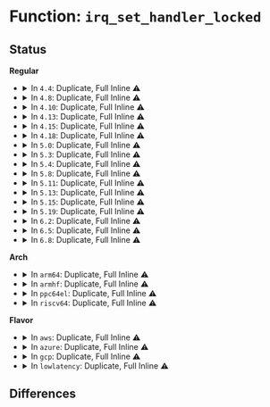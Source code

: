# Function: <code>irq_set_handler_locked</code>

## Status
<b>Regular</b>
<ul>
<li>
<details>
<summary>In <code>4.4</code>: Duplicate, Full Inline ⚠️</summary>

**Collision:** Static Duplication

**Inline:** Full

**Transformation:** False

**Instances:**

```
In drivers/pinctrl/pinctrl-amd.c (ffffffff81421eb5)
Location: include/linux/irqdesc.h:183
Inline: True
Inline callers:
  - drivers/pinctrl/pinctrl-amd.c:amd_gpio_irq_set_type
  - drivers/pinctrl/pinctrl-amd.c:amd_gpio_irq_set_type
  - drivers/pinctrl/pinctrl-amd.c:amd_gpio_irq_set_type
  - drivers/pinctrl/pinctrl-amd.c:amd_gpio_irq_set_type
  - drivers/pinctrl/pinctrl-amd.c:amd_gpio_irq_set_type
```
```
In drivers/pinctrl/intel/pinctrl-baytrail.c (ffffffff81423047)
Location: include/linux/irqdesc.h:183
Inline: True
Inline callers:
  - drivers/pinctrl/intel/pinctrl-baytrail.c:byt_irq_type
  - drivers/pinctrl/intel/pinctrl-baytrail.c:byt_irq_type
```
</details>
</li>
<li>
<details>
<summary>In <code>4.8</code>: Duplicate, Full Inline ⚠️</summary>

**Collision:** Static Duplication

**Inline:** Full

**Transformation:** False

**Instances:**

```
In drivers/pinctrl/pinctrl-amd.c (ffffffff8146a1b6)
Location: include/linux/irqdesc.h:190
Inline: True
Inline callers:
  - drivers/pinctrl/pinctrl-amd.c:amd_gpio_irq_set_type
  - drivers/pinctrl/pinctrl-amd.c:amd_gpio_irq_set_type
  - drivers/pinctrl/pinctrl-amd.c:amd_gpio_irq_set_type
  - drivers/pinctrl/pinctrl-amd.c:amd_gpio_irq_set_type
  - drivers/pinctrl/pinctrl-amd.c:amd_gpio_irq_set_type
```
```
In drivers/pinctrl/intel/pinctrl-baytrail.c (ffffffff8146bdcb)
Location: include/linux/irqdesc.h:190
Inline: True
Inline callers:
  - drivers/pinctrl/intel/pinctrl-baytrail.c:byt_irq_type
  - drivers/pinctrl/intel/pinctrl-baytrail.c:byt_irq_type
```
</details>
</li>
<li>
<details>
<summary>In <code>4.10</code>: Duplicate, Full Inline ⚠️</summary>

**Collision:** Static Duplication

**Inline:** Full

**Transformation:** False

**Instances:**

```
In drivers/pinctrl/pinctrl-amd.c (ffffffff81489afd)
Location: include/linux/irqdesc.h:193
Inline: True
Inline callers:
  - drivers/pinctrl/pinctrl-amd.c:amd_gpio_irq_set_type
  - drivers/pinctrl/pinctrl-amd.c:amd_gpio_irq_set_type
  - drivers/pinctrl/pinctrl-amd.c:amd_gpio_irq_set_type
  - drivers/pinctrl/pinctrl-amd.c:amd_gpio_irq_set_type
  - drivers/pinctrl/pinctrl-amd.c:amd_gpio_irq_set_type
```
```
In drivers/pinctrl/intel/pinctrl-baytrail.c (ffffffff8148c19b)
Location: include/linux/irqdesc.h:193
Inline: True
Inline callers:
  - drivers/pinctrl/intel/pinctrl-baytrail.c:byt_irq_type
  - drivers/pinctrl/intel/pinctrl-baytrail.c:byt_irq_type
```
```
In drivers/pinctrl/intel/pinctrl-cherryview.c (ffffffff8148e2f9)
Location: include/linux/irqdesc.h:193
Inline: True
Inline callers:
  - drivers/pinctrl/intel/pinctrl-cherryview.c:chv_gpio_irq_type
  - drivers/pinctrl/intel/pinctrl-cherryview.c:chv_gpio_irq_type
  - drivers/pinctrl/intel/pinctrl-cherryview.c:chv_gpio_irq_startup
```
</details>
</li>
<li>
<details>
<summary>In <code>4.13</code>: Duplicate, Full Inline ⚠️</summary>

**Collision:** Static Duplication

**Inline:** Full

**Transformation:** False

**Instances:**

```
In drivers/pinctrl/pinctrl-amd.c (ffffffff8149330b)
Location: include/linux/irqdesc.h:200
Inline: True
Inline callers:
  - drivers/pinctrl/pinctrl-amd.c:amd_gpio_irq_set_type
  - drivers/pinctrl/pinctrl-amd.c:amd_gpio_irq_set_type
  - drivers/pinctrl/pinctrl-amd.c:amd_gpio_irq_set_type
  - drivers/pinctrl/pinctrl-amd.c:amd_gpio_irq_set_type
  - drivers/pinctrl/pinctrl-amd.c:amd_gpio_irq_set_type
```
```
In drivers/pinctrl/intel/pinctrl-baytrail.c (ffffffff81495d96)
Location: include/linux/irqdesc.h:200
Inline: True
Inline callers:
  - drivers/pinctrl/intel/pinctrl-baytrail.c:byt_irq_type
  - drivers/pinctrl/intel/pinctrl-baytrail.c:byt_irq_type
```
```
In drivers/pinctrl/intel/pinctrl-cherryview.c (ffffffff81498077)
Location: include/linux/irqdesc.h:200
Inline: True
Inline callers:
  - drivers/pinctrl/intel/pinctrl-cherryview.c:chv_gpio_irq_type
  - drivers/pinctrl/intel/pinctrl-cherryview.c:chv_gpio_irq_type
  - drivers/pinctrl/intel/pinctrl-cherryview.c:chv_gpio_irq_startup
```
</details>
</li>
<li>
<details>
<summary>In <code>4.15</code>: Duplicate, Full Inline ⚠️</summary>

**Collision:** Static Duplication

**Inline:** Full

**Transformation:** False

**Instances:**

```
In drivers/pinctrl/pinctrl-amd.c (ffffffff814cf591)
Location: include/linux/irqdesc.h:202
Inline: True
Inline callers:
  - drivers/pinctrl/pinctrl-amd.c:amd_gpio_irq_set_type
  - drivers/pinctrl/pinctrl-amd.c:amd_gpio_irq_set_type
  - drivers/pinctrl/pinctrl-amd.c:amd_gpio_irq_set_type
  - drivers/pinctrl/pinctrl-amd.c:amd_gpio_irq_set_type
  - drivers/pinctrl/pinctrl-amd.c:amd_gpio_irq_set_type
```
```
In drivers/pinctrl/intel/pinctrl-baytrail.c (ffffffff814d209d)
Location: include/linux/irqdesc.h:202
Inline: True
Inline callers:
  - drivers/pinctrl/intel/pinctrl-baytrail.c:byt_irq_type
  - drivers/pinctrl/intel/pinctrl-baytrail.c:byt_irq_type
```
```
In drivers/pinctrl/intel/pinctrl-cherryview.c (ffffffff814d42e7)
Location: include/linux/irqdesc.h:202
Inline: True
Inline callers:
  - drivers/pinctrl/intel/pinctrl-cherryview.c:chv_gpio_irq_type
  - drivers/pinctrl/intel/pinctrl-cherryview.c:chv_gpio_irq_type
  - drivers/pinctrl/intel/pinctrl-cherryview.c:chv_gpio_irq_startup
```
```
In drivers/pinctrl/intel/pinctrl-intel.c (ffffffff814d5ea1)
Location: include/linux/irqdesc.h:202
Inline: True
Inline callers:
  - drivers/pinctrl/intel/pinctrl-intel.c:intel_gpio_irq_type
  - drivers/pinctrl/intel/pinctrl-intel.c:intel_gpio_irq_type
```
</details>
</li>
<li>
<details>
<summary>In <code>4.18</code>: Duplicate, Full Inline ⚠️</summary>

**Collision:** Static Duplication

**Inline:** Full

**Transformation:** False

**Instances:**

```
In drivers/pinctrl/pinctrl-amd.c (ffffffff815007b8)
Location: include/linux/irqdesc.h:197
Inline: True
Inline callers:
  - drivers/pinctrl/pinctrl-amd.c:amd_gpio_irq_set_type
  - drivers/pinctrl/pinctrl-amd.c:amd_gpio_irq_set_type
  - drivers/pinctrl/pinctrl-amd.c:amd_gpio_irq_set_type
  - drivers/pinctrl/pinctrl-amd.c:amd_gpio_irq_set_type
  - drivers/pinctrl/pinctrl-amd.c:amd_gpio_irq_set_type
```
```
In drivers/pinctrl/intel/pinctrl-baytrail.c (ffffffff8150309d)
Location: include/linux/irqdesc.h:197
Inline: True
Inline callers:
  - drivers/pinctrl/intel/pinctrl-baytrail.c:byt_irq_type
  - drivers/pinctrl/intel/pinctrl-baytrail.c:byt_irq_type
```
```
In drivers/pinctrl/intel/pinctrl-cherryview.c (ffffffff81505303)
Location: include/linux/irqdesc.h:197
Inline: True
Inline callers:
  - drivers/pinctrl/intel/pinctrl-cherryview.c:chv_gpio_irq_type
  - drivers/pinctrl/intel/pinctrl-cherryview.c:chv_gpio_irq_type
  - drivers/pinctrl/intel/pinctrl-cherryview.c:chv_gpio_irq_startup
```
</details>
</li>
<li>
<details>
<summary>In <code>5.0</code>: Duplicate, Full Inline ⚠️</summary>

**Collision:** Static Duplication

**Inline:** Full

**Transformation:** False

**Instances:**

```
In drivers/pinctrl/pinctrl-amd.c (ffffffff815151ed)
Location: include/linux/irqdesc.h:197
Inline: True
Inline callers:
  - drivers/pinctrl/pinctrl-amd.c:amd_gpio_irq_set_type
  - drivers/pinctrl/pinctrl-amd.c:amd_gpio_irq_set_type
  - drivers/pinctrl/pinctrl-amd.c:amd_gpio_irq_set_type
  - drivers/pinctrl/pinctrl-amd.c:amd_gpio_irq_set_type
  - drivers/pinctrl/pinctrl-amd.c:amd_gpio_irq_set_type
```
```
In drivers/pinctrl/intel/pinctrl-baytrail.c (ffffffff8151799d)
Location: include/linux/irqdesc.h:197
Inline: True
Inline callers:
  - drivers/pinctrl/intel/pinctrl-baytrail.c:byt_irq_type
  - drivers/pinctrl/intel/pinctrl-baytrail.c:byt_irq_type
```
```
In drivers/pinctrl/intel/pinctrl-cherryview.c (ffffffff81519bf3)
Location: include/linux/irqdesc.h:197
Inline: True
Inline callers:
  - drivers/pinctrl/intel/pinctrl-cherryview.c:chv_gpio_irq_type
  - drivers/pinctrl/intel/pinctrl-cherryview.c:chv_gpio_irq_type
  - drivers/pinctrl/intel/pinctrl-cherryview.c:chv_gpio_irq_startup
```
</details>
</li>
<li>
<details>
<summary>In <code>5.3</code>: Duplicate, Full Inline ⚠️</summary>

**Collision:** Static Duplication

**Inline:** Full

**Transformation:** False

**Instances:**

```
In drivers/pinctrl/pinctrl-amd.c (ffffffff815433a7)
Location: include/linux/irqdesc.h:204
Inline: True
Inline callers:
  - drivers/pinctrl/pinctrl-amd.c:amd_gpio_irq_set_type
  - drivers/pinctrl/pinctrl-amd.c:amd_gpio_irq_set_type
  - drivers/pinctrl/pinctrl-amd.c:amd_gpio_irq_set_type
  - drivers/pinctrl/pinctrl-amd.c:amd_gpio_irq_set_type
  - drivers/pinctrl/pinctrl-amd.c:amd_gpio_irq_set_type
```
```
In drivers/pinctrl/intel/pinctrl-baytrail.c (ffffffff81545b9d)
Location: include/linux/irqdesc.h:204
Inline: True
Inline callers:
  - drivers/pinctrl/intel/pinctrl-baytrail.c:byt_irq_type
  - drivers/pinctrl/intel/pinctrl-baytrail.c:byt_irq_type
```
```
In drivers/pinctrl/intel/pinctrl-cherryview.c (ffffffff81547d41)
Location: include/linux/irqdesc.h:204
Inline: True
Inline callers:
  - drivers/pinctrl/intel/pinctrl-cherryview.c:chv_gpio_irq_type
  - drivers/pinctrl/intel/pinctrl-cherryview.c:chv_gpio_irq_type
  - drivers/pinctrl/intel/pinctrl-cherryview.c:chv_gpio_irq_startup
```
</details>
</li>
<li>
<details>
<summary>In <code>5.4</code>: Duplicate, Full Inline ⚠️</summary>

**Collision:** Static Duplication

**Inline:** Full

**Transformation:** False

**Instances:**

```
In drivers/pinctrl/pinctrl-amd.c (ffffffff815642b7)
Location: include/linux/irqdesc.h:204
Inline: True
Inline callers:
  - drivers/pinctrl/pinctrl-amd.c:amd_gpio_irq_set_type
  - drivers/pinctrl/pinctrl-amd.c:amd_gpio_irq_set_type
  - drivers/pinctrl/pinctrl-amd.c:amd_gpio_irq_set_type
  - drivers/pinctrl/pinctrl-amd.c:amd_gpio_irq_set_type
  - drivers/pinctrl/pinctrl-amd.c:amd_gpio_irq_set_type
```
```
In drivers/pinctrl/intel/pinctrl-baytrail.c (ffffffff81566abb)
Location: include/linux/irqdesc.h:204
Inline: True
Inline callers:
  - drivers/pinctrl/intel/pinctrl-baytrail.c:byt_irq_type
  - drivers/pinctrl/intel/pinctrl-baytrail.c:byt_irq_type
```
```
In drivers/pinctrl/intel/pinctrl-cherryview.c (ffffffff81568c61)
Location: include/linux/irqdesc.h:204
Inline: True
Inline callers:
  - drivers/pinctrl/intel/pinctrl-cherryview.c:chv_gpio_irq_type
  - drivers/pinctrl/intel/pinctrl-cherryview.c:chv_gpio_irq_type
  - drivers/pinctrl/intel/pinctrl-cherryview.c:chv_gpio_irq_startup
```
```
In drivers/gpio/gpio-lynxpoint.c (ffffffff81574458)
Location: include/linux/irqdesc.h:204
Inline: True
Inline callers:
  - drivers/gpio/gpio-lynxpoint.c:lp_irq_type
  - drivers/gpio/gpio-lynxpoint.c:lp_irq_type
```
</details>
</li>
<li>
<details>
<summary>In <code>5.8</code>: Duplicate, Full Inline ⚠️</summary>

**Collision:** Static Duplication

**Inline:** Full

**Transformation:** False

**Instances:**

```
In drivers/pinctrl/pinctrl-amd.c (ffffffff816067e5)
Location: include/linux/irqdesc.h:204
Inline: True
Inline callers:
  - drivers/pinctrl/pinctrl-amd.c:amd_gpio_irq_set_type
  - drivers/pinctrl/pinctrl-amd.c:amd_gpio_irq_set_type
  - drivers/pinctrl/pinctrl-amd.c:amd_gpio_irq_set_type
  - drivers/pinctrl/pinctrl-amd.c:amd_gpio_irq_set_type
  - drivers/pinctrl/pinctrl-amd.c:amd_gpio_irq_set_type
```
```
In drivers/pinctrl/intel/pinctrl-baytrail.c (ffffffff81608ed6)
Location: include/linux/irqdesc.h:204
Inline: True
Inline callers:
  - drivers/pinctrl/intel/pinctrl-baytrail.c:byt_irq_type
  - drivers/pinctrl/intel/pinctrl-baytrail.c:byt_irq_type
```
```
In drivers/pinctrl/intel/pinctrl-cherryview.c (ffffffff8160c1a1)
Location: include/linux/irqdesc.h:204
Inline: True
Inline callers:
  - drivers/pinctrl/intel/pinctrl-cherryview.c:chv_gpio_irq_type
  - drivers/pinctrl/intel/pinctrl-cherryview.c:chv_gpio_irq_type
  - drivers/pinctrl/intel/pinctrl-cherryview.c:chv_gpio_irq_startup
```
</details>
</li>
<li>
<details>
<summary>In <code>5.11</code>: Duplicate, Full Inline ⚠️</summary>

**Collision:** Static Duplication

**Inline:** Full

**Transformation:** False

**Instances:**

```
In drivers/pinctrl/pinctrl-amd.c (ffffffff8162aad2)
Location: include/linux/irqdesc.h:201
Inline: True
Inline callers:
  - drivers/pinctrl/pinctrl-amd.c:amd_gpio_irq_set_type
  - drivers/pinctrl/pinctrl-amd.c:amd_gpio_irq_set_type
  - drivers/pinctrl/pinctrl-amd.c:amd_gpio_irq_set_type
  - drivers/pinctrl/pinctrl-amd.c:amd_gpio_irq_set_type
  - drivers/pinctrl/pinctrl-amd.c:amd_gpio_irq_set_type
```
```
In drivers/pinctrl/intel/pinctrl-baytrail.c (ffffffff8162d5e6)
Location: include/linux/irqdesc.h:201
Inline: True
Inline callers:
  - drivers/pinctrl/intel/pinctrl-baytrail.c:byt_irq_type
  - drivers/pinctrl/intel/pinctrl-baytrail.c:byt_irq_type
```
```
In drivers/pinctrl/intel/pinctrl-cherryview.c (ffffffff816309e8)
Location: include/linux/irqdesc.h:201
Inline: True
Inline callers:
  - drivers/pinctrl/intel/pinctrl-cherryview.c:chv_gpio_irq_type
  - drivers/pinctrl/intel/pinctrl-cherryview.c:chv_gpio_irq_type
  - drivers/pinctrl/intel/pinctrl-cherryview.c:chv_gpio_irq_startup
```
```
In drivers/pinctrl/intel/pinctrl-intel.c (ffffffff81632012)
Location: include/linux/irqdesc.h:201
Inline: True
Inline callers:
  - drivers/pinctrl/intel/pinctrl-intel.c:intel_gpio_irq_type
  - drivers/pinctrl/intel/pinctrl-intel.c:intel_gpio_irq_type
```
</details>
</li>
<li>
<details>
<summary>In <code>5.13</code>: Duplicate, Full Inline ⚠️</summary>

**Collision:** Static Duplication

**Inline:** Full

**Transformation:** False

**Instances:**

```
In drivers/pinctrl/pinctrl-amd.c (ffffffff8160e7b2)
Location: include/linux/irqdesc.h:201
Inline: True
Inline callers:
  - drivers/pinctrl/pinctrl-amd.c:amd_gpio_irq_set_type
  - drivers/pinctrl/pinctrl-amd.c:amd_gpio_irq_set_type
  - drivers/pinctrl/pinctrl-amd.c:amd_gpio_irq_set_type
  - drivers/pinctrl/pinctrl-amd.c:amd_gpio_irq_set_type
  - drivers/pinctrl/pinctrl-amd.c:amd_gpio_irq_set_type
```
```
In drivers/pinctrl/intel/pinctrl-baytrail.c (ffffffff81611256)
Location: include/linux/irqdesc.h:201
Inline: True
Inline callers:
  - drivers/pinctrl/intel/pinctrl-baytrail.c:byt_irq_type
  - drivers/pinctrl/intel/pinctrl-baytrail.c:byt_irq_type
```
```
In drivers/pinctrl/intel/pinctrl-cherryview.c (ffffffff81614688)
Location: include/linux/irqdesc.h:201
Inline: True
Inline callers:
  - drivers/pinctrl/intel/pinctrl-cherryview.c:chv_gpio_irq_type
  - drivers/pinctrl/intel/pinctrl-cherryview.c:chv_gpio_irq_type
  - drivers/pinctrl/intel/pinctrl-cherryview.c:chv_gpio_irq_startup
```
```
In drivers/pinctrl/intel/pinctrl-intel.c (ffffffff81615c22)
Location: include/linux/irqdesc.h:201
Inline: True
Inline callers:
  - drivers/pinctrl/intel/pinctrl-intel.c:intel_gpio_irq_type
  - drivers/pinctrl/intel/pinctrl-intel.c:intel_gpio_irq_type
```
</details>
</li>
<li>
<details>
<summary>In <code>5.15</code>: Duplicate, Full Inline ⚠️</summary>

**Collision:** Static Duplication

**Inline:** Full

**Transformation:** False

**Instances:**

```
In drivers/pinctrl/pinctrl-amd.c (ffffffff8167d652)
Location: include/linux/irqdesc.h:197
Inline: True
Inline callers:
  - drivers/pinctrl/pinctrl-amd.c:amd_gpio_irq_set_type
  - drivers/pinctrl/pinctrl-amd.c:amd_gpio_irq_set_type
  - drivers/pinctrl/pinctrl-amd.c:amd_gpio_irq_set_type
  - drivers/pinctrl/pinctrl-amd.c:amd_gpio_irq_set_type
  - drivers/pinctrl/pinctrl-amd.c:amd_gpio_irq_set_type
```
```
In drivers/pinctrl/intel/pinctrl-baytrail.c (ffffffff81680506)
Location: include/linux/irqdesc.h:197
Inline: True
Inline callers:
  - drivers/pinctrl/intel/pinctrl-baytrail.c:byt_irq_type
  - drivers/pinctrl/intel/pinctrl-baytrail.c:byt_irq_type
```
```
In drivers/pinctrl/intel/pinctrl-cherryview.c (ffffffff81683878)
Location: include/linux/irqdesc.h:197
Inline: True
Inline callers:
  - drivers/pinctrl/intel/pinctrl-cherryview.c:chv_gpio_irq_type
  - drivers/pinctrl/intel/pinctrl-cherryview.c:chv_gpio_irq_type
  - drivers/pinctrl/intel/pinctrl-cherryview.c:chv_gpio_irq_startup
```
```
In drivers/pinctrl/intel/pinctrl-intel.c (ffffffff81684ff7)
Location: include/linux/irqdesc.h:197
Inline: True
Inline callers:
  - drivers/pinctrl/intel/pinctrl-intel.c:intel_gpio_irq_type
  - drivers/pinctrl/intel/pinctrl-intel.c:intel_gpio_irq_type
```
</details>
</li>
<li>
<details>
<summary>In <code>5.19</code>: Duplicate, Full Inline ⚠️</summary>

**Collision:** Static Duplication

**Inline:** Full

**Transformation:** False

**Instances:**

```
In drivers/pinctrl/pinctrl-amd.c (ffffffff81799126)
Location: include/linux/irqdesc.h:191
Inline: True
Inline callers:
  - drivers/pinctrl/pinctrl-amd.c:amd_gpio_irq_set_type
  - drivers/pinctrl/pinctrl-amd.c:amd_gpio_irq_set_type
  - drivers/pinctrl/pinctrl-amd.c:amd_gpio_irq_set_type
  - drivers/pinctrl/pinctrl-amd.c:amd_gpio_irq_set_type
  - drivers/pinctrl/pinctrl-amd.c:amd_gpio_irq_set_type
```
```
In drivers/pinctrl/intel/pinctrl-baytrail.c (ffffffff8179c48e)
Location: include/linux/irqdesc.h:191
Inline: True
Inline callers:
  - drivers/pinctrl/intel/pinctrl-baytrail.c:byt_irq_type
  - drivers/pinctrl/intel/pinctrl-baytrail.c:byt_irq_type
```
```
In drivers/pinctrl/intel/pinctrl-cherryview.c (ffffffff8179fe3b)
Location: include/linux/irqdesc.h:191
Inline: True
Inline callers:
  - drivers/pinctrl/intel/pinctrl-cherryview.c:chv_gpio_irq_type
  - drivers/pinctrl/intel/pinctrl-cherryview.c:chv_gpio_irq_type
  - drivers/pinctrl/intel/pinctrl-cherryview.c:chv_gpio_irq_startup
```
```
In drivers/pinctrl/intel/pinctrl-intel.c (ffffffff817a17d7)
Location: include/linux/irqdesc.h:191
Inline: True
Inline callers:
  - drivers/pinctrl/intel/pinctrl-intel.c:intel_gpio_irq_type
  - drivers/pinctrl/intel/pinctrl-intel.c:intel_gpio_irq_type
```
</details>
</li>
<li>
<details>
<summary>In <code>6.2</code>: Duplicate, Full Inline ⚠️</summary>

**Collision:** Static Duplication

**Inline:** Full

**Transformation:** False

**Instances:**

```
In drivers/pinctrl/pinctrl-amd.c (ffffffff818af1a6)
Location: include/linux/irqdesc.h:192
Inline: True
Inline callers:
  - drivers/pinctrl/pinctrl-amd.c:amd_gpio_irq_set_type
  - drivers/pinctrl/pinctrl-amd.c:amd_gpio_irq_set_type
  - drivers/pinctrl/pinctrl-amd.c:amd_gpio_irq_set_type
  - drivers/pinctrl/pinctrl-amd.c:amd_gpio_irq_set_type
  - drivers/pinctrl/pinctrl-amd.c:amd_gpio_irq_set_type
```
```
In drivers/pinctrl/intel/pinctrl-baytrail.c (ffffffff818b2eae)
Location: include/linux/irqdesc.h:192
Inline: True
Inline callers:
  - drivers/pinctrl/intel/pinctrl-baytrail.c:byt_irq_type
  - drivers/pinctrl/intel/pinctrl-baytrail.c:byt_irq_type
```
```
In drivers/pinctrl/intel/pinctrl-cherryview.c (ffffffff818b6c5a)
Location: include/linux/irqdesc.h:192
Inline: True
Inline callers:
  - drivers/pinctrl/intel/pinctrl-cherryview.c:chv_gpio_irq_type
  - drivers/pinctrl/intel/pinctrl-cherryview.c:chv_gpio_irq_type
  - drivers/pinctrl/intel/pinctrl-cherryview.c:chv_gpio_irq_startup
```
```
In drivers/pinctrl/intel/pinctrl-intel.c (ffffffff818b8927)
Location: include/linux/irqdesc.h:192
Inline: True
Inline callers:
  - drivers/pinctrl/intel/pinctrl-intel.c:intel_gpio_irq_type
  - drivers/pinctrl/intel/pinctrl-intel.c:intel_gpio_irq_type
```
</details>
</li>
<li>
<details>
<summary>In <code>6.5</code>: Duplicate, Full Inline ⚠️</summary>

**Collision:** Static Duplication

**Inline:** Full

**Transformation:** False

**Instances:**

```
In drivers/pinctrl/pinctrl-amd.c (ffffffff818f2167)
Location: include/linux/irqdesc.h:195
Inline: True
Inline callers:
  - drivers/pinctrl/pinctrl-amd.c:amd_gpio_irq_set_type
  - drivers/pinctrl/pinctrl-amd.c:amd_gpio_irq_set_type
  - drivers/pinctrl/pinctrl-amd.c:amd_gpio_irq_set_type
  - drivers/pinctrl/pinctrl-amd.c:amd_gpio_irq_set_type
  - drivers/pinctrl/pinctrl-amd.c:amd_gpio_irq_set_type
```
```
In drivers/pinctrl/intel/pinctrl-baytrail.c (ffffffff818f5efe)
Location: include/linux/irqdesc.h:195
Inline: True
Inline callers:
  - drivers/pinctrl/intel/pinctrl-baytrail.c:byt_irq_type
  - drivers/pinctrl/intel/pinctrl-baytrail.c:byt_irq_type
```
```
In drivers/pinctrl/intel/pinctrl-cherryview.c (ffffffff818f9cce)
Location: include/linux/irqdesc.h:195
Inline: True
Inline callers:
  - drivers/pinctrl/intel/pinctrl-cherryview.c:chv_gpio_irq_type
  - drivers/pinctrl/intel/pinctrl-cherryview.c:chv_gpio_irq_type
  - drivers/pinctrl/intel/pinctrl-cherryview.c:chv_gpio_irq_startup
```
```
In drivers/pinctrl/intel/pinctrl-intel.c (ffffffff818fb9c3)
Location: include/linux/irqdesc.h:195
Inline: True
Inline callers:
  - drivers/pinctrl/intel/pinctrl-intel.c:intel_gpio_irq_type
  - drivers/pinctrl/intel/pinctrl-intel.c:intel_gpio_irq_type
```
</details>
</li>
<li>
<details>
<summary>In <code>6.8</code>: Duplicate, Full Inline ⚠️</summary>

**Collision:** Static Duplication

**Inline:** Full

**Transformation:** False

**Instances:**

```
In drivers/pinctrl/pinctrl-amd.c (ffffffff81939997)
Location: include/linux/irqdesc.h:195
Inline: True
Inline callers:
  - drivers/pinctrl/pinctrl-amd.c:amd_gpio_irq_set_type
  - drivers/pinctrl/pinctrl-amd.c:amd_gpio_irq_set_type
  - drivers/pinctrl/pinctrl-amd.c:amd_gpio_irq_set_type
  - drivers/pinctrl/pinctrl-amd.c:amd_gpio_irq_set_type
  - drivers/pinctrl/pinctrl-amd.c:amd_gpio_irq_set_type
```
```
In drivers/pinctrl/intel/pinctrl-baytrail.c (ffffffff8193e48a)
Location: include/linux/irqdesc.h:195
Inline: True
Inline callers:
  - drivers/pinctrl/intel/pinctrl-baytrail.c:byt_irq_type
  - drivers/pinctrl/intel/pinctrl-baytrail.c:byt_irq_type
```
```
In drivers/pinctrl/intel/pinctrl-cherryview.c (ffffffff819410f0)
Location: include/linux/irqdesc.h:195
Inline: True
Inline callers:
  - drivers/pinctrl/intel/pinctrl-cherryview.c:chv_gpio_irq_type
  - drivers/pinctrl/intel/pinctrl-cherryview.c:chv_gpio_irq_type
```
```
In drivers/pinctrl/intel/pinctrl-intel.c (ffffffff81942ff3)
Location: include/linux/irqdesc.h:195
Inline: True
Inline callers:
  - drivers/pinctrl/intel/pinctrl-intel.c:intel_gpio_irq_type
  - drivers/pinctrl/intel/pinctrl-intel.c:intel_gpio_irq_type
```
</details>
</li>
</ul>
<b>Arch</b>
<ul>
<li>
<details>
<summary>In <code>arm64</code>: Duplicate, Full Inline ⚠️</summary>

**Collision:** Static Duplication

**Inline:** Full

**Transformation:** False

**Instances:**

```
In drivers/irqchip/irq-ti-sci-inta.c (ffff80001067e2d0)
Location: include/linux/irqdesc.h:204
Inline: True
Inline callers:
  - drivers/irqchip/irq-ti-sci-inta.c:ti_sci_inta_set_type
```
```
In drivers/pinctrl/pinctrl-amd.c (ffff800010694134)
Location: include/linux/irqdesc.h:204
Inline: True
Inline callers:
  - drivers/pinctrl/pinctrl-amd.c:amd_gpio_irq_set_type
  - drivers/pinctrl/pinctrl-amd.c:amd_gpio_irq_set_type
  - drivers/pinctrl/pinctrl-amd.c:amd_gpio_irq_set_type
  - drivers/pinctrl/pinctrl-amd.c:amd_gpio_irq_set_type
  - drivers/pinctrl/pinctrl-amd.c:amd_gpio_irq_set_type
```
```
In drivers/pinctrl/pinctrl-rockchip.c (ffff80001069b29c)
Location: include/linux/irqdesc.h:204
Inline: True
Inline callers:
  - drivers/pinctrl/pinctrl-rockchip.c:rockchip_irq_set_type
  - drivers/pinctrl/pinctrl-rockchip.c:rockchip_irq_set_type
```
```
In drivers/pinctrl/actions/pinctrl-owl.c (ffff8000106a12b8)
Location: include/linux/irqdesc.h:204
Inline: True
Inline callers:
  - drivers/pinctrl/actions/pinctrl-owl.c:owl_gpio_irq_set_type
  - drivers/pinctrl/actions/pinctrl-owl.c:owl_gpio_irq_set_type
```
```
In drivers/pinctrl/bcm/pinctrl-bcm2835.c (ffff8000106a3f4c)
Location: include/linux/irqdesc.h:204
Inline: True
Inline callers:
  - drivers/pinctrl/bcm/pinctrl-bcm2835.c:bcm2835_gpio_irq_set_type
  - drivers/pinctrl/bcm/pinctrl-bcm2835.c:bcm2835_gpio_irq_set_type
```
```
In drivers/pinctrl/qcom/pinctrl-msm.c (ffff8000106af1c0)
Location: include/linux/irqdesc.h:204
Inline: True
Inline callers:
  - drivers/pinctrl/qcom/pinctrl-msm.c:msm_gpio_irq_set_type
  - drivers/pinctrl/qcom/pinctrl-msm.c:msm_gpio_irq_set_type
```
```
In drivers/gpio/gpio-ftgpio010.c (ffff8000106cec68)
Location: include/linux/irqdesc.h:204
Inline: True
Inline callers:
  - drivers/gpio/gpio-ftgpio010.c:ftgpio_gpio_set_irq_type
  - drivers/gpio/gpio-ftgpio010.c:ftgpio_gpio_set_irq_type
  - drivers/gpio/gpio-ftgpio010.c:ftgpio_gpio_set_irq_type
  - drivers/gpio/gpio-ftgpio010.c:ftgpio_gpio_set_irq_type
  - drivers/gpio/gpio-ftgpio010.c:ftgpio_gpio_set_irq_type
  - drivers/gpio/gpio-ftgpio010.c:ftgpio_gpio_set_irq_type
```
```
In drivers/gpio/gpio-pl061.c (ffff8000106d3c40)
Location: include/linux/irqdesc.h:204
Inline: True
Inline callers:
  - drivers/gpio/gpio-pl061.c:pl061_irq_type
  - drivers/gpio/gpio-pl061.c:pl061_irq_type
  - drivers/gpio/gpio-pl061.c:pl061_irq_type
  - drivers/gpio/gpio-pl061.c:pl061_irq_type
```
</details>
</li>
<li>
<details>
<summary>In <code>armhf</code>: Duplicate, Full Inline ⚠️</summary>

**Collision:** Static Duplication

**Inline:** Full

**Transformation:** False

**Instances:**

```
In drivers/pinctrl/pinctrl-amd.c (c0834c0c)
Location: include/linux/irqdesc.h:204
Inline: True
Inline callers:
  - drivers/pinctrl/pinctrl-amd.c:amd_gpio_irq_set_type
  - drivers/pinctrl/pinctrl-amd.c:amd_gpio_irq_set_type
  - drivers/pinctrl/pinctrl-amd.c:amd_gpio_irq_set_type
  - drivers/pinctrl/pinctrl-amd.c:amd_gpio_irq_set_type
  - drivers/pinctrl/pinctrl-amd.c:amd_gpio_irq_set_type
```
```
In drivers/pinctrl/pinctrl-rockchip.c (c0838e24)
Location: include/linux/irqdesc.h:204
Inline: True
Inline callers:
  - drivers/pinctrl/pinctrl-rockchip.c:rockchip_irq_set_type
  - drivers/pinctrl/pinctrl-rockchip.c:rockchip_irq_set_type
```
```
In drivers/pinctrl/actions/pinctrl-owl.c (c084556c)
Location: include/linux/irqdesc.h:204
Inline: True
Inline callers:
  - drivers/pinctrl/actions/pinctrl-owl.c:owl_gpio_irq_set_type
  - drivers/pinctrl/actions/pinctrl-owl.c:owl_gpio_irq_set_type
```
```
In drivers/pinctrl/nuvoton/pinctrl-npcm7xx.c (c084d7d4)
Location: include/linux/irqdesc.h:204
Inline: True
Inline callers:
  - drivers/pinctrl/nuvoton/pinctrl-npcm7xx.c:npcmgpio_set_irq_type
  - drivers/pinctrl/nuvoton/pinctrl-npcm7xx.c:npcmgpio_set_irq_type
```
```
In drivers/pinctrl/qcom/pinctrl-msm.c (c084fa04)
Location: include/linux/irqdesc.h:204
Inline: True
Inline callers:
  - drivers/pinctrl/qcom/pinctrl-msm.c:msm_gpio_irq_set_type
  - drivers/pinctrl/qcom/pinctrl-msm.c:msm_gpio_irq_set_type
```
```
In drivers/pinctrl/samsung/pinctrl-exynos.c (c0851fcc)
Location: include/linux/irqdesc.h:204
Inline: True
Inline callers:
  - drivers/pinctrl/samsung/pinctrl-exynos.c:exynos_irq_set_type
  - drivers/pinctrl/samsung/pinctrl-exynos.c:exynos_irq_set_type
```
```
In drivers/gpio/gpio-ftgpio010.c (c0868548)
Location: include/linux/irqdesc.h:204
Inline: True
Inline callers:
  - drivers/gpio/gpio-ftgpio010.c:ftgpio_gpio_set_irq_type
  - drivers/gpio/gpio-ftgpio010.c:ftgpio_gpio_set_irq_type
  - drivers/gpio/gpio-ftgpio010.c:ftgpio_gpio_set_irq_type
  - drivers/gpio/gpio-ftgpio010.c:ftgpio_gpio_set_irq_type
  - drivers/gpio/gpio-ftgpio010.c:ftgpio_gpio_set_irq_type
  - drivers/gpio/gpio-ftgpio010.c:ftgpio_gpio_set_irq_type
```
```
In drivers/gpio/gpio-omap.c (c086cc14)
Location: include/linux/irqdesc.h:204
Inline: True
Inline callers:
  - drivers/gpio/gpio-omap.c:omap_gpio_irq_type
  - drivers/gpio/gpio-omap.c:omap_gpio_irq_type
```
```
In drivers/gpio/gpio-pl061.c (c086effc)
Location: include/linux/irqdesc.h:204
Inline: True
Inline callers:
  - drivers/gpio/gpio-pl061.c:pl061_irq_type
  - drivers/gpio/gpio-pl061.c:pl061_irq_type
  - drivers/gpio/gpio-pl061.c:pl061_irq_type
  - drivers/gpio/gpio-pl061.c:pl061_irq_type
```
```
In drivers/gpio/gpio-tegra.c (c0871454)
Location: include/linux/irqdesc.h:204
Inline: True
Inline callers:
  - drivers/gpio/gpio-tegra.c:tegra_gpio_irq_set_type
  - drivers/gpio/gpio-tegra.c:tegra_gpio_irq_set_type
```
```
In drivers/gpio/gpio-vf610.c (c08733ac)
Location: include/linux/irqdesc.h:204
Inline: True
Inline callers:
  - drivers/gpio/gpio-vf610.c:vf610_gpio_irq_set_type
  - drivers/gpio/gpio-vf610.c:vf610_gpio_irq_set_type
```
</details>
</li>
<li>
<details>
<summary>In <code>ppc64el</code>: Duplicate, Full Inline ⚠️</summary>

**Collision:** Static Duplication

**Inline:** Full

**Transformation:** False

**Instances:**

```
In drivers/pinctrl/pinctrl-amd.c (c000000000830fec)
Location: include/linux/irqdesc.h:204
Inline: True
Inline callers:
  - drivers/pinctrl/pinctrl-amd.c:amd_gpio_irq_set_type
  - drivers/pinctrl/pinctrl-amd.c:amd_gpio_irq_set_type
  - drivers/pinctrl/pinctrl-amd.c:amd_gpio_irq_set_type
  - drivers/pinctrl/pinctrl-amd.c:amd_gpio_irq_set_type
  - drivers/pinctrl/pinctrl-amd.c:amd_gpio_irq_set_type
```
```
In drivers/gpio/gpio-ftgpio010.c (c00000000084a1a0)
Location: include/linux/irqdesc.h:204
Inline: True
Inline callers:
  - drivers/gpio/gpio-ftgpio010.c:ftgpio_gpio_set_irq_type
  - drivers/gpio/gpio-ftgpio010.c:ftgpio_gpio_set_irq_type
  - drivers/gpio/gpio-ftgpio010.c:ftgpio_gpio_set_irq_type
  - drivers/gpio/gpio-ftgpio010.c:ftgpio_gpio_set_irq_type
  - drivers/gpio/gpio-ftgpio010.c:ftgpio_gpio_set_irq_type
  - drivers/gpio/gpio-ftgpio010.c:ftgpio_gpio_set_irq_type
```
</details>
</li>
<li>
<details>
<summary>In <code>riscv64</code>: Duplicate, Full Inline ⚠️</summary>

**Collision:** Static Duplication

**Inline:** Full

**Transformation:** False

**Instances:**

```
In drivers/pinctrl/pinctrl-amd.c (ffffffe00049e72c)
Location: include/linux/irqdesc.h:204
Inline: True
Inline callers:
  - drivers/pinctrl/pinctrl-amd.c:amd_gpio_irq_set_type
  - drivers/pinctrl/pinctrl-amd.c:amd_gpio_irq_set_type
  - drivers/pinctrl/pinctrl-amd.c:amd_gpio_irq_set_type
  - drivers/pinctrl/pinctrl-amd.c:amd_gpio_irq_set_type
  - drivers/pinctrl/pinctrl-amd.c:amd_gpio_irq_set_type
```
```
In drivers/gpio/gpio-ftgpio010.c (ffffffe0004ae580)
Location: include/linux/irqdesc.h:204
Inline: True
Inline callers:
  - drivers/gpio/gpio-ftgpio010.c:ftgpio_gpio_set_irq_type
  - drivers/gpio/gpio-ftgpio010.c:ftgpio_gpio_set_irq_type
  - drivers/gpio/gpio-ftgpio010.c:ftgpio_gpio_set_irq_type
  - drivers/gpio/gpio-ftgpio010.c:ftgpio_gpio_set_irq_type
  - drivers/gpio/gpio-ftgpio010.c:ftgpio_gpio_set_irq_type
  - drivers/gpio/gpio-ftgpio010.c:ftgpio_gpio_set_irq_type
```
</details>
</li>
</ul>
<b>Flavor</b>
<ul>
<li>
<details>
<summary>In <code>aws</code>: Duplicate, Full Inline ⚠️</summary>

**Collision:** Static Duplication

**Inline:** Full

**Transformation:** False

**Instances:**

```
In drivers/pinctrl/pinctrl-amd.c (ffffffff8155c8a7)
Location: include/linux/irqdesc.h:204
Inline: True
Inline callers:
  - drivers/pinctrl/pinctrl-amd.c:amd_gpio_irq_set_type
  - drivers/pinctrl/pinctrl-amd.c:amd_gpio_irq_set_type
  - drivers/pinctrl/pinctrl-amd.c:amd_gpio_irq_set_type
  - drivers/pinctrl/pinctrl-amd.c:amd_gpio_irq_set_type
  - drivers/pinctrl/pinctrl-amd.c:amd_gpio_irq_set_type
```
```
In drivers/pinctrl/intel/pinctrl-baytrail.c (ffffffff8155df8b)
Location: include/linux/irqdesc.h:204
Inline: True
Inline callers:
  - drivers/pinctrl/intel/pinctrl-baytrail.c:byt_irq_type
  - drivers/pinctrl/intel/pinctrl-baytrail.c:byt_irq_type
```
</details>
</li>
<li>
<details>
<summary>In <code>azure</code>: Duplicate, Full Inline ⚠️</summary>

**Collision:** Static Duplication

**Inline:** Full

**Transformation:** False

**Instances:**

```
In drivers/pinctrl/intel/pinctrl-baytrail.c (ffffffff8154d0cb)
Location: include/linux/irqdesc.h:204
Inline: True
Inline callers:
  - drivers/pinctrl/intel/pinctrl-baytrail.c:byt_irq_type
  - drivers/pinctrl/intel/pinctrl-baytrail.c:byt_irq_type
```
```
In drivers/pinctrl/intel/pinctrl-cherryview.c (ffffffff8154f271)
Location: include/linux/irqdesc.h:204
Inline: True
Inline callers:
  - drivers/pinctrl/intel/pinctrl-cherryview.c:chv_gpio_irq_type
  - drivers/pinctrl/intel/pinctrl-cherryview.c:chv_gpio_irq_type
  - drivers/pinctrl/intel/pinctrl-cherryview.c:chv_gpio_irq_startup
```
```
In drivers/gpio/gpio-lynxpoint.c (ffffffff8155aa68)
Location: include/linux/irqdesc.h:204
Inline: True
Inline callers:
  - drivers/gpio/gpio-lynxpoint.c:lp_irq_type
  - drivers/gpio/gpio-lynxpoint.c:lp_irq_type
```
</details>
</li>
<li>
<details>
<summary>In <code>gcp</code>: Duplicate, Full Inline ⚠️</summary>

**Collision:** Static Duplication

**Inline:** Full

**Transformation:** False

**Instances:**

```
In drivers/pinctrl/pinctrl-amd.c (ffffffff815585e7)
Location: include/linux/irqdesc.h:204
Inline: True
Inline callers:
  - drivers/pinctrl/pinctrl-amd.c:amd_gpio_irq_set_type
  - drivers/pinctrl/pinctrl-amd.c:amd_gpio_irq_set_type
  - drivers/pinctrl/pinctrl-amd.c:amd_gpio_irq_set_type
  - drivers/pinctrl/pinctrl-amd.c:amd_gpio_irq_set_type
  - drivers/pinctrl/pinctrl-amd.c:amd_gpio_irq_set_type
```
```
In drivers/pinctrl/intel/pinctrl-baytrail.c (ffffffff8155adeb)
Location: include/linux/irqdesc.h:204
Inline: True
Inline callers:
  - drivers/pinctrl/intel/pinctrl-baytrail.c:byt_irq_type
  - drivers/pinctrl/intel/pinctrl-baytrail.c:byt_irq_type
```
```
In drivers/pinctrl/intel/pinctrl-cherryview.c (ffffffff8155cf91)
Location: include/linux/irqdesc.h:204
Inline: True
Inline callers:
  - drivers/pinctrl/intel/pinctrl-cherryview.c:chv_gpio_irq_type
  - drivers/pinctrl/intel/pinctrl-cherryview.c:chv_gpio_irq_type
  - drivers/pinctrl/intel/pinctrl-cherryview.c:chv_gpio_irq_startup
```
```
In drivers/gpio/gpio-lynxpoint.c (ffffffff81568788)
Location: include/linux/irqdesc.h:204
Inline: True
Inline callers:
  - drivers/gpio/gpio-lynxpoint.c:lp_irq_type
  - drivers/gpio/gpio-lynxpoint.c:lp_irq_type
```
</details>
</li>
<li>
<details>
<summary>In <code>lowlatency</code>: Duplicate, Full Inline ⚠️</summary>

**Collision:** Static Duplication

**Inline:** Full

**Transformation:** False

**Instances:**

```
In drivers/pinctrl/pinctrl-amd.c (ffffffff81572477)
Location: include/linux/irqdesc.h:204
Inline: True
Inline callers:
  - drivers/pinctrl/pinctrl-amd.c:amd_gpio_irq_set_type
  - drivers/pinctrl/pinctrl-amd.c:amd_gpio_irq_set_type
  - drivers/pinctrl/pinctrl-amd.c:amd_gpio_irq_set_type
  - drivers/pinctrl/pinctrl-amd.c:amd_gpio_irq_set_type
  - drivers/pinctrl/pinctrl-amd.c:amd_gpio_irq_set_type
```
```
In drivers/pinctrl/intel/pinctrl-baytrail.c (ffffffff81574c7b)
Location: include/linux/irqdesc.h:204
Inline: True
Inline callers:
  - drivers/pinctrl/intel/pinctrl-baytrail.c:byt_irq_type
  - drivers/pinctrl/intel/pinctrl-baytrail.c:byt_irq_type
```
```
In drivers/pinctrl/intel/pinctrl-cherryview.c (ffffffff81576e21)
Location: include/linux/irqdesc.h:204
Inline: True
Inline callers:
  - drivers/pinctrl/intel/pinctrl-cherryview.c:chv_gpio_irq_type
  - drivers/pinctrl/intel/pinctrl-cherryview.c:chv_gpio_irq_type
  - drivers/pinctrl/intel/pinctrl-cherryview.c:chv_gpio_irq_startup
```
```
In drivers/gpio/gpio-lynxpoint.c (ffffffff815826a8)
Location: include/linux/irqdesc.h:204
Inline: True
Inline callers:
  - drivers/gpio/gpio-lynxpoint.c:lp_irq_type
  - drivers/gpio/gpio-lynxpoint.c:lp_irq_type
```
</details>
</li>
</ul>

## Differences
